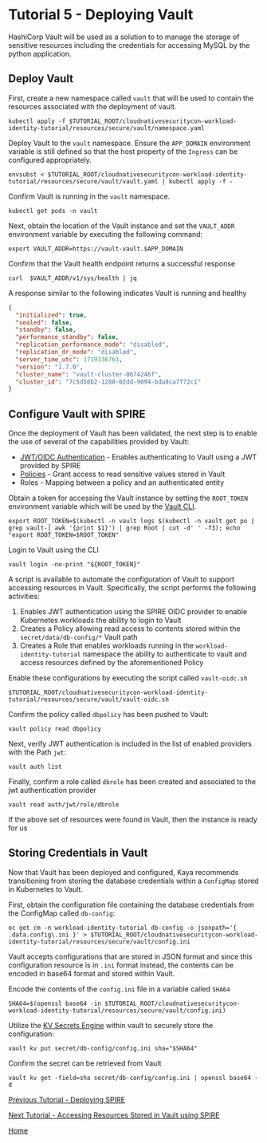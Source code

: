 # Tutorial 5 - Deploying Vault

HashiCorp Vault will be used as a solution to to manage the storage of sensitive resources including the credentials for accessing MySQL by the python application.

## Deploy Vault

First, create a new namespace called `vault` that will be used to contain the resources associated with the deployment of vault.

```shell
kubectl apply -f $TUTORIAL_ROOT/cloudnativesecuritycon-workload-identity-tutorial/resources/secure/vault/namespace.yaml
```

Deploy Vault to the `vault` namespace. Ensure the `APP_DOMAIN` environment variable is still defined so that the host property of the `Ingress` can be configured appropriately. 

```shell
envsubst < $TUTORIAL_ROOT/cloudnativesecuritycon-workload-identity-tutorial/resources/secure/vault/vault.yaml | kubectl apply -f - 
```

Confirm Vault is running in the `vault` namespace. 

```shell
kubectl get pods -n vault
```

Next, obtain the location of the Vault instance and set the `VAULT_ADDR` environment variable by executing the following command:

```shell
export VAULT_ADDR=https://vault-vault.$APP_DOMAIN
```

Confirm that the Vault health endpoint returns a successful response

```
curl  $VAULT_ADDR/v1/sys/health | jq
```

A response similar to the following indicates Vault is running and healthy

```json
{
  "initialized": true,
  "sealed": false,
  "standby": false,
  "performance_standby": false,
  "replication_performance_mode": "disabled",
  "replication_dr_mode": "disabled",
  "server_time_utc": 1719336763,
  "version": "1.7.0",
  "cluster_name": "vault-cluster-0674246f",
  "cluster_id": "7c5d50b2-1288-02dd-9094-bda8ca7f72c1"
}
```

## Configure Vault with SPIRE

Once the deployment of Vault has been validated, the next step is to enable the use of several of the capabilities provided by Vault:

* [JWT/OIDC Authentication](https://developer.hashicorp.com/vault/docs/auth/jwt) - Enables authenticating to Vault using a JWT provided by SPIRE
* [Policies](https://developer.hashicorp.com/vault/docs/concepts/policies) - Grant access to read sensitive values stored in Vault
* Roles - Mapping between a policy and an authenticated entity

Obtain a token for accessing the Vault instance by setting the `ROOT_TOKEN` environment variable which will be used by the [Vault CLI](https://developer.hashicorp.com/vault/docs/commands).

```shell
export ROOT_TOKEN=$(kubectl -n vault logs $(kubectl -n vault get po | grep vault-| awk '{print $1}') | grep Root | cut -d' ' -f3); echo "export ROOT_TOKEN=$ROOT_TOKEN"
```

Login to Vault using the CLI

```shell
vault login -no-print "${ROOT_TOKEN}"
```

A script is available to automate the configuration of Vault to support accessing resources in Vault. Specifically, the script performs the following activities:
 
1. Enables JWT authentication using the SPIRE OIDC provider to enable Kubernetes workloads the ability to login to Vault
2. Creates a Policy allowing read access to contents stored within the `secret/data/db-config/*` Vault path
3. Creates a Role that enables workloads running in the `workload-identity-tutorial` namespace the ability to authenticate to vault and access resources defined by the aforementioned Policy

Enable these configurations by executing the script called `vault-oidc.sh`

```shell
$TUTORIAL_ROOT/cloudnativesecuritycon-workload-identity-tutorial/resources/secure/vault/vault-oidc.sh
```

Confirm the policy called `dbpolicy` has been pushed to Vault:

```shell
vault policy read dbpolicy
```

Next, verify JWT authentication is included in the list of enabled providers with the Path `jwt`:

```shell
vault auth list
```

Finally, confirm a role called `dbrole` has been created and associated to the jwt authentication provider

```shell
vault read auth/jwt/role/dbrole
```

If the above set of resources were found in Vault, then the instance is ready for us

## Storing Credentials in Vault

Now that Vault has been deployed and configured, Kaya recommends transitioning from storing the database credentials within a `ConfigMap` stored in Kubernetes to Vault.

First, obtain the configuration file containing the database credentials from the ConfigMap called `db-config`:

```shell
oc get cm -n workload-identity-tutorial db-config -o jsonpath='{ .data.config\.ini }' > $TUTORIAL_ROOT/cloudnativesecuritycon-workload-identity-tutorial/resources/secure/vault/config.ini
```

Vault accepts configurations that are stored in JSON format and since this configuration resource is in `.ini` format instead, the contents can be encoded in base64 format and stored within Vault.

Encode the contents of the `config.ini` file in a variable called `SHA64`

```shell
SHA64=$(openssl base64 -in $TUTORIAL_ROOT/cloudnativesecuritycon-workload-identity-tutorial/resources/secure/vault/config.ini)
```

Utilize the [KV Secrets Engine](https://developer.hashicorp.com/vault/docs/secrets/kv) within vault to securely store the configuration:

```shell
vault kv put secret/db-config/config.ini sha="$SHA64"
```

Confirm the secret can be retrieved from Vault

```shell
vault kv get -field=sha secret/db-config/config.ini | openssl base64 -d
```

[Previous Tutorial - Deploying SPIRE](tutorial4.md)

[Next Tutorial - Accessing Resources Stored in Vault using SPIRE](tutorial6.md)

[Home](../README.md)
